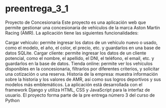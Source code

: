 # preentrega_3_1 
Proyecto de Concesionaria
Este proyecto es una aplicación web que permite gestionar una concesionaria de vehículos de la marca Aston Martin Racing (AMR). La aplicación tiene las siguientes funcionalidades:

Cargar vehículo: permite ingresar los datos de un vehículo nuevo o usado, como el modelo, el año, el color, el precio, etc. y guardarlos en una base de datos SQLite.
Cargar cliente: permite ingresar los datos de un cliente potencial, como el nombre, el apellido, el DNI, el teléfono, el email, etc. y guardarlos en la base de datos.
Tienda online: permite ver los vehículos disponibles en la concesionaria, filtrarlos por diferentes criterios, y solicitar una cotización o una reserva.
Historia de la empresa: muestra información sobre la historia y los valores de AMR, así como sus logros deportivos y sus modelos más emblemáticos.
La aplicación está desarrollada con el framework Django y utiliza HTML, CSS y JavaScript para la interfaz de usuario. El proyecto forma parte de la pre entrega número 3 del curso de Python
